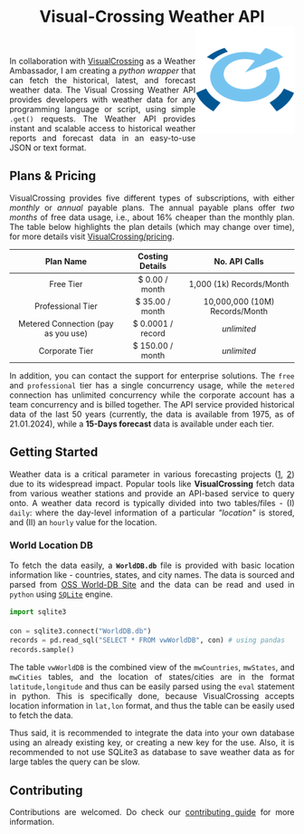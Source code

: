<h1 align = "center">
  Visual-Crossing Weather API <img src = "./assets/logo.png" height = "190" width = "175" align = "right" /><br>
  <a href = "https://www.linkedin.com/in/dpramanik/"><img height="16" width="16" src="https://unpkg.com/simple-icons@v3/icons/linkedin.svg"/></a>
  <a href = "https://github.com/ZenithClown"><img height="16" width="16" src="https://unpkg.com/simple-icons@v3/icons/github.svg"/></a>
  <a href = "https://gitlab.com/ZenithClown/"><img height="16" width="16" src="https://unpkg.com/simple-icons@v3/icons/gitlab.svg"/></a>
  <a href = "https://www.researchgate.net/profile/Debmalya_Pramanik2"><img height="16" width="16" src="https://unpkg.com/simple-icons@v3/icons/researchgate.svg"/></a>
  <a href = "https://www.kaggle.com/dPramanik/"><img height="16" width="16" src="https://unpkg.com/simple-icons@v3/icons/kaggle.svg"/></a>
  <a href = "https://app.pluralsight.com/profile/Debmalya-Pramanik/"><img height="16" width="16" src="https://unpkg.com/simple-icons@v3/icons/pluralsight.svg"/></a>
  <a href = "https://stackoverflow.com/users/6623589/"><img height="16" width="16" src="https://unpkg.com/simple-icons@v3/icons/stackoverflow.svg"/></a>
</h1>

<div align = "justify">

In collaboration with [VisualCrossing](https://www.visualcrossing.com/weather-data) as a Weather Ambassador, I am creating a *python wrapper* that can fetch the historical, latest, and forecast weather data. The Visual Crossing Weather API provides developers with weather data for any programming language or script, using simple `.get()` requests. The Weather API provides instant and scalable access to historical weather reports and forecast data in an easy-to-use JSON or text format.

## Plans & Pricing

VisualCrossing provides five different types of subscriptions, with either *monthly* or *annual* payable plans. The annual payable plans offer *two months* of free data usage, i.e., about 16% cheaper than the monthly plan. The table below highlights the plan details (which may change over time), for more details visit [VisualCrossing/pricing](https://www.visualcrossing.com/weather-data-editions).

<div align = "center">

| Plan Name | Costing Details | No. API Calls |
| :---: | :---: | :---: |
| Free Tier | $ 0.00 / month | 1,000 (1k) Records/Month |
| Professional Tier | $ 35.00 / month | 10,000,000 (10M) Records/Month |
| Metered Connection (pay as you use) | $ 0.0001 / record | *unlimited* |
| Corporate Tier | $ 150.00 / month | *unlimited* |

</div>

In addition, you can contact the support for enterprise solutions. The `free` and `professional` tier has a single concurrency usage, while the `metered` connection has unlimited concurrency while the corporate account has a team concurrency and is billed together. The API service provided historical data of the last 50 years (currently, the data is available from 1975, as of 21.01.2024), while a **15-Days forecast** data is available under each tier.

## Getting Started

Weather data is a critical parameter in various forecasting projects ([1](https://www.britannica.com/science/weather-forecasting/Practical-applications), [2](https://www.vedantu.com/geography/weather-forecasting)) due to its widespread impact. Popular tools like **VisualCrossing** fetch data from various weather stations and provide an API-based service to query onto. A weather data record is typically divided into two tables/files - (I) `daily`: where the day-level information of a particular *"location"* is stored, and (II) an `hourly` value for the location.

### World Location DB

To fetch the data easily, a **`WorldDB.db`** file is provided with basic location information like - countries, states, and city names. The data is sourced and parsed from [OSS World-DB Site](https://countrystatecity.in/) and the data can be read and used in `python` using [`SQLite`](https://www.sqlite.org/index.html) engine.

```python
import sqlite3

con = sqlite3.connect("WorldDB.db")
records = pd.read_sql("SELECT * FROM vwWorldDB", con) # using pandas
records.sample()
```

The table `vwWorldDB` is the combined view of the `mwCountries`, `mwStates`, and `mwCities` tables, and the location of states/cities are in the format `latitude,longitude` and thus can be easily parsed using the `eval` statement in python. This is specifically done, because VisualCrossing accepts location information in `lat,lon` format, and thus the table can be easily used to fetch the data.

Thus said, it is recommended to integrate the data into your own database using an already existing key, or creating a new key for the use. Also, it is recommended to not use SQLite3 as database to save weather data as for large tables the query can be slow.

## Contributing

Contributions are welcomed. Do check our [contributing guide](CONTRIBUTING.md) for more information.

</div>
